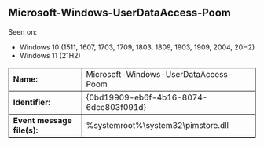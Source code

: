 ## Microsoft-Windows-UserDataAccess-Poom

Seen on:
* Windows 10 (1511, 1607, 1703, 1709, 1803, 1809, 1903, 1909, 2004, 20H2)
* Windows 11 (21H2)

<table border="1" class="docutils">
  <tbody>
    <tr>
      <td><b>Name:</b></td>
      <td>Microsoft-Windows-UserDataAccess-Poom</td>
    </tr>
    <tr>
      <td><b>Identifier:</b></td>
      <td>{0bd19909-eb6f-4b16-8074-6dce803f091d}</td>
    </tr>
    <tr>
      <td><b>Event message file(s):</b></td>
      <td>%systemroot%\system32\pimstore.dll</td>
    </tr>
  </tbody>
</table>

&nbsp;

